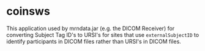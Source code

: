 # coinsws

This application used by mrndata.jar (e.g. the DICOM Receiver) for converting Subject Tag ID's to URSI's for sites that use `externalSubjectID` to identify participants in DICOM files rather than URSI's in DICOM files.
